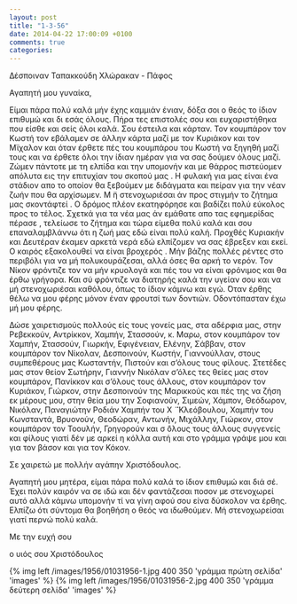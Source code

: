 ```yaml
---
layout: post
title: "1-3-56"
date: 2014-04-22 17:00:09 +0100
comments: true
categories: 
---
```


Δέσποιναν Ταπακκούδη Χλώρακαν - Πάφος

Αγαπητή μου γυναίκα,

Είμαι πάρα πολύ καλά μήν έχης καμμιάν ένιαν, δόξα σοι ο θεός το ίδιον επιθυμώ και δι εσάς όλους. Πήρα τες επιστολές σου και ευχαριστήθηκα που είσθε και σείς όλοι καλά. Σου έστειλα και κάρταν. Τον κουμπάρον τον Κωστή τον εβάλαμεν σε άλλην κάρτα μαζί με τον Κυριάκον και τον Μϊχαλον και όταν έρθετε πές του κουμπάρου του Κωστή να ξηγηθή μαζί τους και να έρθετε όλοι την ίδιαν ημέραν για να σας δούμεν όλους μαζί.
Ζώμεν πάντοτε με τη ελπίδα και την υπομονήν και με θάρρος πιστεύομεν απόλυτα εις την επιτυχίαν του σκοπού μας . Η φυλακή για μας είναι ένα στάδιον απο το οποίον θα ξεβούμεν με διδάγματα και πείραν για την νέαν ζωήν που θα αρχίσωμεν. Μ ̈η στενοχωριέσαι άν προς στιγμήν το ζήτημα μας σκοντάφτεί . Ο δρόμος πλέον εκατηφόρησε και βαδίζει πολύ εύκολος προς το τέλος. Σχετκά για τα νέα μας άν εμάθατε απο τας εφημερίδας πέρασε , τελείωσε το ζήτημα και τώρα είμεθα πολύ καλά και σου επαναλαμβλάννω ότι η ζωή μας εδώ είναι πολύ καλή. Προχθές Κυριακήν και Δευτέραν έκαμεν αρκετά νερά εδώ ελπίζομεν να σας έβρεξεν και εκεί. Ο καιρός εξακολουθεί να είναι βροχερός . Μήν βάζης πολλές ρέντες στο περιβόλι για να μή πολυκουράζεσαι, αλλά όσες θα αρκή το νερόν. Τον Νίκον φρόντιζε τον να μήν κρυολογά και πές του να είναι φρόνιμος και θα έρθω γρήγορα. Και σύ φρόντιζε να διατηρής καλά την υγείαν σου και να μή στενοχωριέσαι καθόλου, όπως το ίδιον κάμνω και εγώ.  ́Οταν έρθης θέλω να μου φέρης μόνον έναν φρουτσί των δοντιών. Οδοντόπασταν έχω μή μου φέρης.

Δώσε χαιρετισμούς πολλούς είς τους γονείς μας, στα αδέρφια μας, στην Ρεβεκκούν, Αντρίκκον, Χαμπήν, Στασσούν, κ. Μαρω, στον κουμπάρον τον Χαμπήν, Στασσούν, Γιωρκήν, Εφιγένειαν, Ελένην, Σάββαν, στον κουμπάρον τον Νίκολαν, Δεσποινούν, Κωστήν, Γιαννούλλαν, στους συμπεθέρους μας Κωσταντήν, Πιστούν και σ’όλους τους φίλους. Στετέδες μας στον θείον Σωτήρην, Γιαννήν Νικόλαν σ’όλες τες θείες μας στον κουμπάρον, Πανίκκον και σ’όλους τους άλλους, στον κουμπάρον τον Κυριάκον, Γιώρκον, στην Δεσποινούν της Μαρικκούς και πές της να ζήση εκ μέρους μου, στην θεία μου την Σοφιανούν, Σιμεών, Χάμπον, Θεόδωρον, Νικόλαν, Παναγιώτην Ροδιάν Χαμπήν του Χ ̈ ̈ Κλεόβουλου, Χαμπήν του Κωνσταντά, Βρυονούν, Θεοδώραν, Αντωνήν, Μιχάλλην, Γιώρκον, στον κουμπάρον τον Τοουλήν, Γρηγορούν και σ ̈όλους τους άλλους συγγενείς και φίλους γιατί δέν με αρκεί η κόλλα αυτή και στο γράμμα γράψε μου και για τον βάσον και για τον Κόκον.

Σε χαιρετώ με πολλήν αγάπην Χριστόδουλος.



Αγαπητή μου μητέρα, είμαι πάρα πολύ καλά το ίδιον επιθυμώ και διά σέ. Έχει πολύν καιρόν να σε ιδώ και δέν φαντάζεσαι ποσον με στενοχωρεί αυτό αλλά κάμνω υπομονήν τί να γίνη αφού σου είνα δύσκολον να έρθης. Ελπίζω ότι σύντομα θα βοηθήση ο θεός να ιδωθούμεν. Μή στενοχωρείσαι γιατί περνώ πολύ καλά.

Με την ευχή σου

ο υιός σου Χριστόδουλος

{% img left /images/1956/01031956-1.jpg 400 350 'γράμμα πρώτη σελίδα' 'images' %}
{% img left /images/1956/01031956-2.jpg 400 350 'γράμμα δεύτερη σελίδα' 'images' %}
